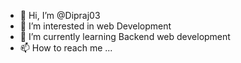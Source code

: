 - 👋 Hi, I’m @Dipraj03
- 👀 I’m interested in web Development
- 🌱 I’m currently learning Backend web development
- 📫 How to reach me ...

<!---
Dipraj03/Dipraj03 is a ✨ special ✨ repository because its `README.md` (this file) appears on your GitHub profile.
You can click the Preview link to take a look at your changes.
--->
